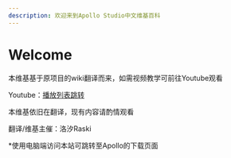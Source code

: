 ```yaml
---
description: 欢迎来到Apollo Studio中文维基百科
---
```


# Welcome

本维基基于原项目的wiki翻译而来，如需视频教学可前往Youtube观看

Youtube：[播放列表跳转](https://www.youtube.com/playlist?list=PLKC4R3X00beY0aB_f_ZIa3shqJX7do4mH)

本维基依旧在翻译，现有内容请酌情观看

翻译/维基主催：洛汐Raski

\*使用电脑端访问本站可跳转至Apollo的下载页面

